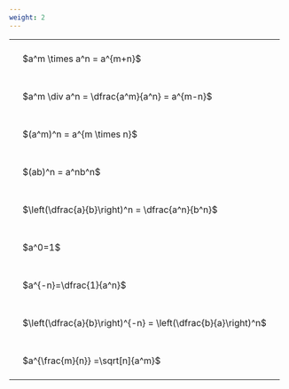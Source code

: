 ```yaml
---
weight: 2
---
```


<style type="text/css">
#T_ca0e3 th.col_heading {
  text-align: left;
  font-size: 1em;
}
#T_ca0e3 td {
  text-align: left;
  font-size: 1em;
  padding: 1.5em;
}
</style>
<table id="T_ca0e3">
  <thead>
  </thead>
  <tbody>
    <tr>
      <td id="T_ca0e3_row0_col0" class="data row0 col0" >$a^m \times a^n = a^{m+n}$</td>
    </tr>
    <tr>
      <td id="T_ca0e3_row1_col0" class="data row1 col0" >$a^m \div a^n = \dfrac{a^m}{a^n} = a^{m-n}$</td>
    </tr>
    <tr>
      <td id="T_ca0e3_row2_col0" class="data row2 col0" >$(a^m)^n = a^{m \times n}$</td>
    </tr>
    <tr>
      <td id="T_ca0e3_row3_col0" class="data row3 col0" >$(ab)^n = a^nb^n$</td>
    </tr>
    <tr>
      <td id="T_ca0e3_row4_col0" class="data row4 col0" >$\left(\dfrac{a}{b}\right)^n = \dfrac{a^n}{b^n}$</td>
    </tr>
    <tr>
      <td id="T_ca0e3_row5_col0" class="data row5 col0" >$a^0=1$</td>
    </tr>
    <tr>
      <td id="T_ca0e3_row6_col0" class="data row6 col0" >$a^{-n}=\dfrac{1}{a^n}$</td>
    </tr>
    <tr>
      <td id="T_ca0e3_row7_col0" class="data row7 col0" >$\left(\dfrac{a}{b}\right)^{-n} = \left(\dfrac{b}{a}\right)^n$</td>
    </tr>
    <tr>
      <td id="T_ca0e3_row8_col0" class="data row8 col0" >$a^{\frac{m}{n}} =\sqrt[n]{a^m}$</td>
    </tr>
  </tbody>
</table>
